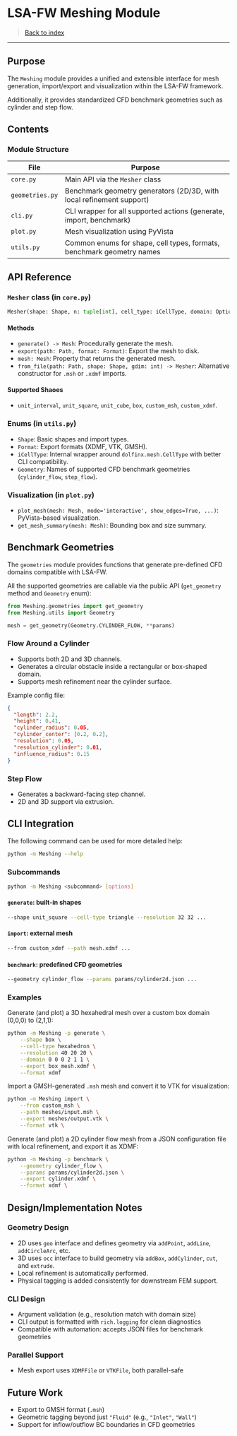 # LSA-FW Meshing Module

> [Back to index](_index.md)

---

## Purpose

The `Meshing` module provides a unified and extensible interface for mesh generation, import/export and visualization within the LSA-FW framework.

Additionally, it provides standardized CFD benchmark geometries such as cylinder and step flow.

## Contents

### Module Structure

| File                  | Purpose                                                                 |
|-----------------------|-------------------------------------------------------------------------|
| `core.py`             | Main API via the `Mesher` class                                         |
| `geometries.py`       | Benchmark geometry generators (2D/3D, with local refinement support)    |
| `cli.py`              | CLI wrapper for all supported actions (generate, import, benchmark)     |
| `plot.py`             | Mesh visualization using PyVista                                        |
| `utils.py`            | Common enums for shape, cell types, formats, benchmark geometry names   |


## API Reference

### `Mesher` class (in `core.py`)

```python
Mesher(shape: Shape, n: tuple[int], cell_type: iCellType, domain: Optional[tuple[tuple[float], tuple[float]]] = None, custom_file: Optional[pathlib.Path] = None, gdim: Optional[int] = None)
```

#### Methods

- `generate() -> Mesh`: Procedurally generate the mesh.
- `export(path: Path, format: Format)`: Export the mesh to disk.
- `mesh: Mesh`: Property that returns the generated mesh.
- `from_file(path: Path, shape: Shape, gdim: int) -> Mesher`: Alternative constructor for `.msh` or `.xdmf` imports.

#### Supported Shaoes

- `unit_interval`, `unit_square`, `unit_cube`, `box`, `custom_msh`, `custom_xdmf`.

### Enums (in `utils.py`)

- `Shape`: Basic shapes and import types.
- `Format`: Export formats (XDMF, VTK, GMSH).
- `iCellType`: Internal wrapper around `dolfinx.mesh.CellType` with better CLI compatibility.
- `Geometry`: Names of supported CFD benchmark geometries (`cylinder_flow`, `step_flow`).

### Visualization (in `plot.py`)

- `plot_mesh(mesh: Mesh, mode='interactive', show_edges=True, ...)`: PyVista-based visualization.
- `get_mesh_summary(mesh: Mesh)`: Bounding box and size summary.


## Benchmark Geometries

The `geometries` module provides functions that generate pre-defined CFD domains compatible with LSA-FW.

All the supported geometries are callable via the public API (`get_geometry` method and `Geometry` enum):

```python
from Meshing.geometries import get_geometry
from Meshing.utils import Geometry

mesh = get_geometry(Geometry.CYLINDER_FLOW, **params)
```

### Flow Around a Cylinder

- Supports both 2D and 3D channels.
- Generates a circular obstacle inside a rectangular or box-shaped domain.
- Supports mesh refinement near the cylinder surface.

Example config file:
```json
{
  "length": 2.2,
  "height": 0.41,
  "cylinder_radius": 0.05,
  "cylinder_center": [0.2, 0.2],
  "resolution": 0.05,
  "resolution_cylinder": 0.01,
  "influence_radius": 0.15
}
```

### Step Flow

- Generates a backward-facing step channel.
- 2D and 3D support via extrusion.


## CLI Integration

The following command can be used for more detailed help:

```bash
python -m Meshing --help
```

### Subcommands

```bash
python -m Meshing <subcommand> [options]
```

#### `generate`: built-in shapes

```bash
--shape unit_square --cell-type triangle --resolution 32 32 ...
```

#### `import`: external mesh

```bash
--from custom_xdmf --path mesh.xdmf ...
```

#### `benchmark`: predefined CFD geometries

```bash
--geometry cylinder_flow --params params/cylinder2d.json ...
```

### Examples

Generate (and plot) a 3D hexahedral mesh over a custom box domain (0,0,0) to (2,1,1):

```bash
python -m Meshing -p generate \
    --shape box \
    --cell-type hexahedron \
    --resolution 40 20 20 \
    --domain 0 0 0 2 1 1 \
    --export box_mesh.xdmf \
    --format xdmf
```

Import a GMSH-generated `.msh` mesh and convert it to VTK for visualization:

```bash
python -m Meshing import \
    --from custom_msh \
    --path meshes/input.msh \
    --export meshes/output.vtk \
    --format vtk \
```

Generate (and plot) a 2D cylinder flow mesh from a JSON configuration file with local refinement, and export it as XDMF:

```bash
python -m Meshing -p benchmark \
    --geometry cylinder_flow \
    --params params/cylinder2d.json \
    --export cylinder.xdmf \
    --format xdmf \
```

## Design/Implementation Notes

### Geometry Design

- 2D uses `geo` interface and defines geometry via `addPoint`, `addLine`, `addCircleArc`, etc.
- 3D uses `occ` interface to build geometry via `addBox`, `addCylinder`, `cut`, and `extrude`.
- Local refinement is automatically performed.
- Physical tagging is added consistently for downstream FEM support.

### CLI Design

- Argument validation (e.g., resolution match with domain size)
- CLI output is formatted with `rich.logging` for clean diagnostics
- Compatible with automation: accepts JSON files for benchmark geometries

### Parallel Support

- Mesh export uses `XDMFFile` or `VTKFile`, both parallel-safe


## Future Work

- Export to GMSH format (`.msh`)
- Geometric tagging beyond just `"Fluid"` (e.g., `"Inlet"`, `"Wall"`)
- Support for inflow/outflow BC boundaries in CFD geometries
